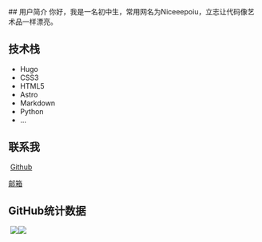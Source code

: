 ​## 用户简介
​
你好，我是一名初中生，常用网名为Niceeepoiu，立志让代码像艺术品一样漂亮。
​
## 技术栈
- Hugo
- CSS3
- HTML5
- Astro
- Markdown
- Python
- ...
​
## 联系我
​
[Github](https://www.github.com/Niceeepoiu)
​

[邮箱](mailto:abefgpoiu@gamil.com)
​
## GitHub统计数据
​
![](https://github-readme-stats.vercel.app/api?username=Niceeepoiu&show_icons=true&theme=default)
​
![](https://github-readme-activity-graph.vercel.app/graph?username=Niceeepoiu&theme=minimal)
